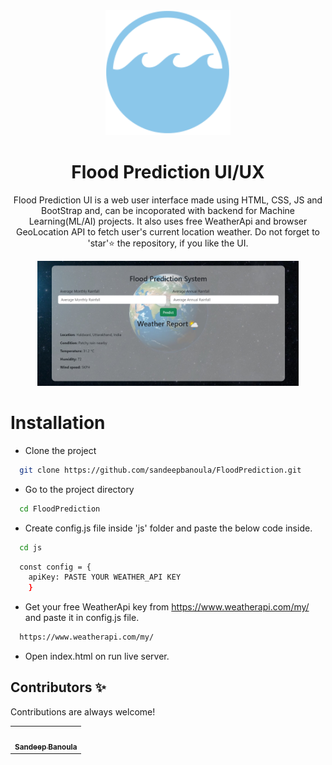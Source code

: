 <div align = "center">

<img height=200px src="./images/flood-icon-4.jpg">

# Flood Prediction UI/UX

Flood Prediction UI is a web user interface made using HTML, CSS, JS and BootStrap and, can be incoporated with backend for Machine Learning(ML/AI) projects. It also uses free WeatherApi and browser GeoLocation API to fetch user's current location weather. Do not forget to 'star'⭐ the repository, if you like the UI.

<img height=200px src="./images/FloodPredictionSS.jpg">

</div>

# Installation

- Clone the project

```bash
  git clone https://github.com/sandeepbanoula/FloodPrediction.git
```

- Go to the project directory

```bash
  cd FloodPrediction
```
- Create config.js file inside 'js' folder and paste the below code inside.

```bash
  cd js
```

```bash
  const config = {
    apiKey: PASTE YOUR WEATHER_API KEY
    }
```

- Get your free WeatherApi key from https://www.weatherapi.com/my/ and paste it in config.js file.

```bash
  https://www.weatherapi.com/my/
```
- Open index.html on run live server.

## Contributors ✨

Contributions are always welcome!

<table>
  <tr>
    <td align="center"><a href="https://github.com/sandeepbanoula" target="_blank"><img src="https://avatars.githubusercontent.com/u/65235940?v=4" width="100px;" alt=""/><br /><sub><b>Sandeep Banoula</b></sub></a><br /></td>
  </tr>
</table>